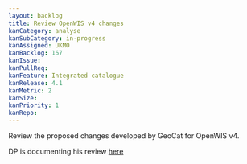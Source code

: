 ```yaml
---
layout: backlog
title: Review OpenWIS v4 changes
kanCategory: analyse
kanSubCategory: in-progress
kanAssigned: UKMO
kanBacklog: 167
kanIssue:
kanPullReq:
kanFeature: Integrated catalogue
kanRelease: 4.1
kanMetric: 2
kanSize:
kanPriority: 1
kanRepo:
---
```

Review the proposed changes developed by GeoCat for OpenWIS v4.

DP is documenting his review [here](https://github.com/NMichas/openwis-draft-analysis/wiki/openWIS-v4-UI-changes)
